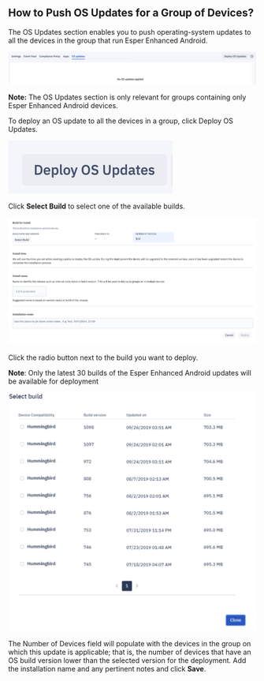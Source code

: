 ## How to Push OS Updates for a Group of Devices?

The OS Updates section enables you to push operating-system updates to all the devices in the group that run Esper Enhanced Android.

  

![](./images/updates/66_DeviceGroup_Manage_OS_Updates.png)

  

**Note:** The OS Updates section is only relevant for groups containing only Esper Enhanced Android devices.

To deploy an OS update to all the devices in a group, click Deploy OS Updates.

![](./images/updates/67_DeviceGroup_Manage_OS_Updates_Click_Deploy_OS_Updates.png)

Click **Select Build** to select one of the available builds.

![](./images/updates/68_DeviceGroup_Manage_OS_Updates_Click_Select_Build.png)

Click the radio button next to the build you want to deploy.

**Note**: Only the latest 30 builds of the Esper Enhanced Android updates will be available for deployment

![](./images/updates/69_DeviceGroup_Manage_OS_Updates_Click_Select_Build_Close.png)

The Number of Devices field will populate with the devices in the group on which this update is applicable; that is, the number of devices that have an OS build version lower than the selected version for the deployment. Add the installation name and any pertinent notes and click **Save**.